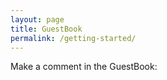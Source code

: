 ```yaml
---
layout: page
title: GuestBook
permalink: /getting-started/
---
```


Make a comment in the GuestBook:
